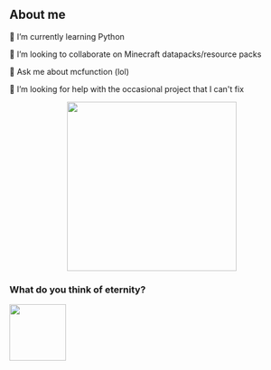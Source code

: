 ## About me
:seedling: I’m currently learning Python

:dancers: I’m looking to collaborate on Minecraft datapacks/resource packs

:speech_balloon: Ask me about mcfunction (lol)

:thinking: I’m looking for help with the occasional project that I can't fix


<div id="header" align="center">
  <img src="https://media1.giphy.com/media/juua9i2c2fA0AIp2iq/200w.webp?cid=ecf05e47aml8rj8xop3iv3wwz3ktebe8slxk65e0z0id9127&rid=200w.webp&ct=s" width="300"/>
</div>

### What do you think of eternity? <div id="header" align="center">
  <img src="https://media3.giphy.com/media/XzppzumMgYj7uqEUqK/200w.webp?cid=ecf05e47zn0q09g8pwyo7xjfl589nv6zntwjldieq36w1ib2&rid=200w.webp&ct=s" width="100"/>
</div>

